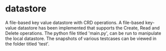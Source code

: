 # datastore
A file-based key value datastore with CRD operations.
A file-based key-value datastore has been implemented that supports the Create, Read and Delete operations. 
The python file titled 'main.py', can be run to manipulate the local datastore.
The snapshots of various testcases can be viewed in the folder titled 'test'.
